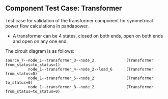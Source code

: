 ## Component Test Case: Transformer

Test case for validation of the transformer component for symmetrical power flow calculations in pandapower. 
- A transformer can be 4 states, closed on both ends, open on both ends and open on any one end.

The circuit diagram is as follows:
```
source_7--node_1--transformer_3--node_2              (Transformer from_status=to_status=1)
          node_1--transformer_4--node_2--load_6      (Transformer from_status=0)
          node_1--transformer_5--node_2              (Transformer to_status=0)
          node_1--transformer_8--node_2              (Transformer from_status=to_status=0)
```
